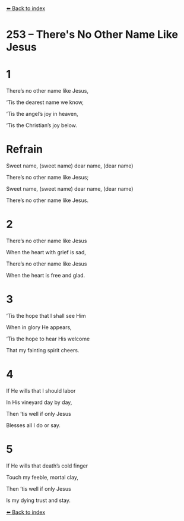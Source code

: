 [⬅️ Back to index](../README.md)

# 253 – There's No Other Name Like Jesus





# 1

There’s no other name like Jesus,

‘Tis the dearest name we know,

‘Tis the angel’s joy in heaven,

‘Tis the Christian’s joy below.



# Refrain

Sweet name, (sweet name) dear name, (dear name)

There’s no other name like Jesus;

Sweet name, (sweet name) dear name, (dear name)

There’s no other name like Jesus.



# 2

There’s no other name like Jesus

When the heart with grief is sad,

There’s no other name like Jesus

When the heart is free and glad.



# 3

‘Tis the hope that I shall see Him

When in glory He appears,

‘Tis the hope to hear His welcome

That my fainting spirit cheers.



# 4

If He wills that I should labor

In His vineyard day by day,

Then ’tis well if only Jesus

Blesses all I do or say.



# 5

If He wills that death’s cold finger

Touch my feeble, mortal clay,

Then ’tis well if only Jesus

Is my dying trust and stay.

[⬅️ Back to index](../README.md)
